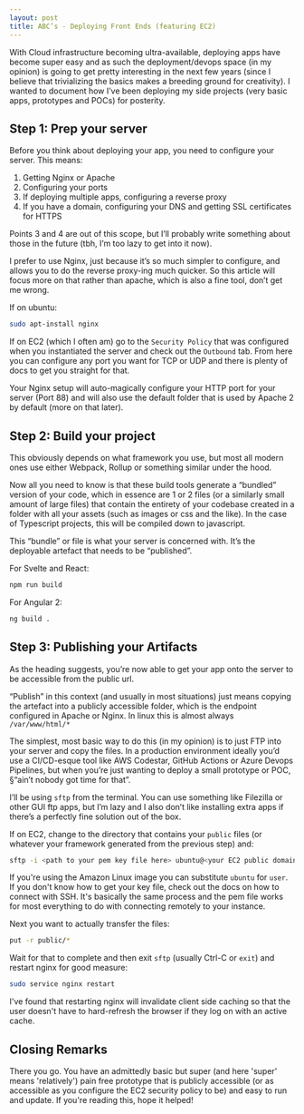 ```yaml
---
layout: post
title: ABC’s - Deploying Front Ends (featuring EC2)
---
```


With Cloud infrastructure becoming ultra-available, deploying apps have become super easy and as such the deployment/devops space (in my opinion) is going to get pretty interesting in the next few years (since I believe that trivializing the basics makes a breeding ground for creativity). I wanted to document how I’ve been deploying my side projects (very basic apps, prototypes and POCs) for posterity.

## Step 1: Prep your server

Before you think about deploying your app, you need to configure your server. This means:

1. Getting Nginx or Apache
2. Configuring your ports
3. If deploying multiple apps, configuring a reverse proxy
4. If you have a domain, configuring your DNS and getting SSL certificates for HTTPS

Points 3 and 4 are out of this scope, but I’ll probably write something about those in the future (tbh, I’m too lazy to get into it now).

I prefer to use Nginx, just because it’s so much simpler to configure, and allows you to do the reverse proxy-ing much quicker. So this article will focus more on that rather than apache, which is also a fine tool, don’t get me wrong.

If on ubuntu:

```bash
sudo apt-install nginx
```
If on EC2 (which I often am) go to the `Security Policy` that was configured when you instantiated the server and check out the `Outbound` tab. From here you can configure any port you want for TCP or UDP and there is plenty of docs to get you straight for that.

Your Nginx setup will auto-magically configure your HTTP port for your server (Port 88) and will also use the default folder that is used by Apache 2 by default (more on that later).

## Step 2: Build your project

This obviously depends on what framework you use, but most all modern ones use either Webpack, Rollup or something similar under the hood.

Now all you need to know is that these build tools generate a “bundled” version of your code, which in essence are 1 or 2 files (or a similarly small amount of large files) that contain the entirety of your codebase created in a folder with all your assets (such as images or css and the like). In the case of Typescript projects, this will be compiled down to javascript.

This “bundle” or file is what your server is concerned with. It’s the deployable artefact that needs to be “published”.

For Svelte and React:
```bash
npm run build
```
For Angular 2:
```bash
ng build .
```

## Step 3: Publishing your Artifacts

As the heading suggests, you’re now able to get your app onto the server to be accessible from the public url.

“Publish” in this context (and usually in most situations) just means copying the artefact into a publicly accessible folder, which is the endpoint configured in Apache or Nginx. In linux this is almost always `/var/www/html/*`

The simplest, most basic way to do this (in my opinion) is to just FTP into your server and copy the files. In a production environment ideally you’d use a CI/CD-esque tool like AWS Codestar, GitHub Actions or Azure Devops Pipelines, but when you’re just wanting to deploy a small prototype or POC, §“ain’t nobody got time for that”.

I’ll be using `sftp` from the terminal. You can use something like Filezilla or other GUI ftp apps, but I’m lazy and I also don’t like installing extra apps if there’s a perfectly fine solution out of the box.

If on EC2, change to the directory that contains your `public` files (or whatever your framework generated from the previous step) and:
```bash
sftp -i <path to your pem key file here> ubuntu@<your EC2 public domain here>:/var/www/html/
```

If you're using the Amazon Linux image you can substitute `ubuntu` for `user`. If you don't know how to get your key file, check out the docs on how to connect with SSH. It's basically the same process and the pem file works for most everything to do with connecting remotely to your instance.

Next you want to actually transfer the files:
```bash
put -r public/*
```

Wait for that to complete and then exit `sftp` (usually Ctrl-C or `exit`) and restart nginx for good measure:
```bash
sudo service nginx restart
```

I've found that restarting nginx will invalidate client side caching so that the user doesn't have to hard-refresh the browser if they log on with an active cache.

## Closing Remarks

There you go. You have an admittedly basic but super (and here 'super' means 'relatively') pain free prototype that is publicly accessible (or as accessible as you configure the EC2 security policy to be) and easy to run and update. If you're reading this, hope it helped!